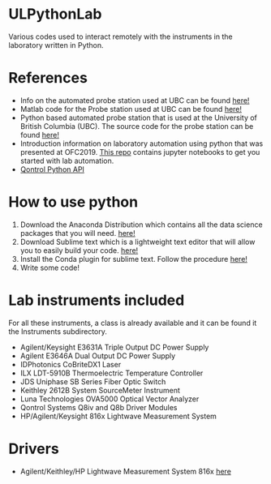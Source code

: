 # ULPythonLab
Various codes used to interact remotely with the instruments in the laboratory written in Python.

# References
* Info on the automated probe station used at UBC can be found [here!](https://siepic.ubc.ca/probestation)
* Matlab code for the Probe station used at UBC can be found [here!](https://www.dropbox.com/s/dl/skhjntjs90sjtv9/SiPhoTestBench.zip)
* Python based automated probe station that is used at the University of British Columbia (UBC). The source code for the probe station can be found [here!](https://github.com/lukasc-ubc/pyOptomip)  
* Introduction information on laboratory automation using python that was presented at OFC2019. [This repo](https://gitlab.com/python4photonics/ofcshortcourse) contains jupyter notebooks to get you started with lab automation.
* [Qontrol Python API](https://qontrol.co.uk/getting-started-with-the-python-api/)

# How to use python
1. Download the Anaconda Distribution which contains all the data science packages that you will need. [here!](https://www.anaconda.com)
2. Download Sublime text which is a lightweight text editor that will allow you to easily build your code. [here!](https://www.sublimetext.com)
3. Install the Conda plugin for sublime text. Follow the procedure [here!](https://docs.anaconda.com/anaconda/user-guide/tasks/integration/sublime/)
4. Write some code!

# Lab instruments included
For all these instruments, a class is already available and it can be found it the Instruments subdirectory.
* Agilent/Keysight E3631A Triple Output DC Power Supply
* Agilent E3646A Dual Output DC Power Supply
* IDPhotonics CoBriteDX1 Laser
* ILX LDT-5910B Thermoelectric Temperature Controller
* JDS Uniphase SB Series Fiber Optic Switch
* Keithley 2612B System SourceMeter Instrument
* Luna Technologies OVA5000 Optical Vector Analyzer
* Qontrol Systems Q8iv and Q8b Driver Modules
* HP/Agilent/Keysight 816x Lightwave Measurement System

# Drivers
* Agilent/Keithley/HP Lightwave Measurement System 816x [here](https://www.keysight.com/main/software.jspx?ckey=112417&lc=eng&cc=CA&nid=-11143.0.00&id=112417)